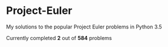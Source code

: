 # Project-Euler
My solutions to the popular Project Euler problems in Python 3.5

Currently completed __2__ out of __584__ problems
